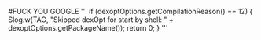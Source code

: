 #FUCK YOU GOOGLE
'''
if (dexoptOptions.getCompilationReason() == 12) {
    Slog.w(TAG, "Skipped dexOpt for start by shell: " + dexoptOptions.getPackageName());
    return 0;
}
'''